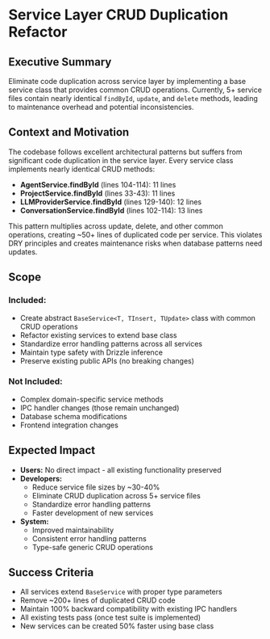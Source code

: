 # Service Layer CRUD Duplication Refactor

## Executive Summary

Eliminate code duplication across service layer by implementing a base service class that provides common CRUD operations. Currently, 5+ service files contain nearly identical `findById`, `update`, and `delete` methods, leading to maintenance overhead and potential inconsistencies.

## Context and Motivation

The codebase follows excellent architectural patterns but suffers from significant code duplication in the service layer. Every service class implements nearly identical CRUD methods:

- **AgentService.findById** (lines 104-114): 11 lines
- **ProjectService.findById** (lines 33-43): 11 lines  
- **LLMProviderService.findById** (lines 129-140): 12 lines
- **ConversationService.findById** (lines 102-114): 13 lines

This pattern multiplies across update, delete, and other common operations, creating ~50+ lines of duplicated code per service. This violates DRY principles and creates maintenance risks when database patterns need updates.

## Scope

### Included:

- Create abstract `BaseService<T, TInsert, TUpdate>` class with common CRUD operations
- Refactor existing services to extend base class
- Standardize error handling patterns across all services
- Maintain type safety with Drizzle inference
- Preserve existing public APIs (no breaking changes)

### Not Included:

- Complex domain-specific service methods
- IPC handler changes (those remain unchanged)
- Database schema modifications
- Frontend integration changes

## Expected Impact

- **Users:** No direct impact - all existing functionality preserved
- **Developers:** 
  - Reduce service file sizes by ~30-40%
  - Eliminate CRUD duplication across 5+ service files
  - Standardize error handling patterns
  - Faster development of new services
- **System:** 
  - Improved maintainability
  - Consistent error handling patterns
  - Type-safe generic CRUD operations

## Success Criteria

- All services extend `BaseService` with proper type parameters
- Remove ~200+ lines of duplicated CRUD code
- Maintain 100% backward compatibility with existing IPC handlers
- All existing tests pass (once test suite is implemented)
- New services can be created 50% faster using base class
